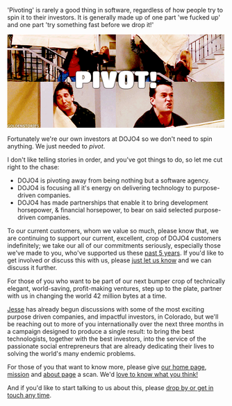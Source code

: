 'Pivoting' is rarely a good thing in software, regardless of how people try
to spin it to their investors.  It is generally made up of one part 'we
fucked up' and one part 'try something fast before we drop it!'

![](assets/pivot.gif)

Fortunately we're our own investors at DOJO4 so we don't need to spin
anything.  We just needed to *pivot*.

I don't like telling stories in order, and you've got things to do, so let me
cut right to the chase:

- DOJO4 is pivoting away from being nothing but a software agency.
- DOJO4 is focusing all it's energy on delivering technology to purpose-driven
  companies.
- DOJO4 has made partnerships that enable it to bring development horsepower,
  & financial horsepower, to bear on said selected purpose-driven companies.

To our current customers, whom we value so much, please know that, we are
continuing to support our current, excellent, crop of DOJO4 customers
indefinitely; we take our all of our commitments seriously, especially those we've
made to you, who've supported us these [past 5 years](/blog/ity). If you'd like to get involved or discuss this with us, please [just let us know](/contact) and we can discuss it further.

For those of you who want to be part of our next bumper crop of technically elegant, world-saving, profit-making ventures, step up to the plate, partner with us in changing the world 42 million bytes at a time.

[Jesse](/team/jesse-seavers) has already begun discussions with some of the
most exciting purpose driven companies, and impactful investors, in Colorado,
but we'll be reaching out to more of you internationally over the next three
months in a campaign designed to produce a single result: to bring the
best technologists, together with the best investors, into the service of the
passionate social entrepreneurs that are already dedicating their lives to
solving the world's many endemic problems. 

For those of you that want to know more, please give [our home page](/), [mission](/manifesto) and [about page](/about) a scan.  We'd <a href='javascript:void("feedback")' class='feedback'>love to know what you think!</a>

And if you'd like to start talking to us about this, please [drop by or get in touch any time](/contact).

